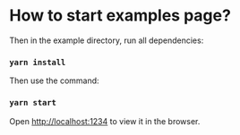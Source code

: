 # How to start examples page?

Then in the example directory, run all dependencies:

### `yarn install`

Then use the command:

### `yarn start`

Open [http://localhost:1234](http://localhost:1234) to view it in the browser.
